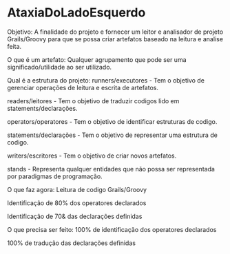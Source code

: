 # AtaxiaDoLadoEsquerdo


Objetivo:
  A finalidade do projeto e fornecer um leitor e analisador de projeto Grails/Groovy para que se possa criar artefatos baseado na leitura e analise feita.

O que é um artefato:
  Qualquer agrupamento que pode ser uma significado/utilidade ao ser utilizado.

Qual é a estrutura do projeto:
  runners/executores - Tem o objetivo de gerenciar operações de leitura e escrita de artefatos.
  
  readers/leitores - Tem o objetivo de traduzir codigos lido em statements/declarações.
  
  operators/operatores - Tem o objetivo de identificar estruturas de codigo.
  
  statements/declarações - Tem o objetivo de representar uma estrutura de codigo.
  
  writers/escritores - Tem o objetivo de criar novos artefatos.
  
  stands - Representa qualquer entidades que não possa ser representada por paradigmas de programação.

O que faz agora:
  Leitura de codigo Grails/Groovy
  
  Identificação de 80% dos operatores declarados
  
  Identificação de 70& das declarações definidas

O que precisa ser feito:
  100% de identificação dos operatores declarados
  
  100% de tradução das declarações definidas
  
